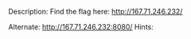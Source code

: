 Description:
Find the flag here: http://167.71.246.232/

Alternate: http://167.71.246.232:8080/
Hints:
